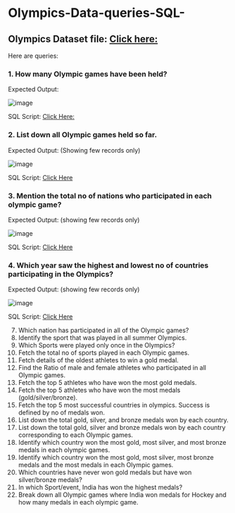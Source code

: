 # Olympics-Data-queries-SQL-

## Olympics Dataset file: [Click here:](https://github.com/Mahendra710/Olympics-Data-queries-SQL-/blob/main/Olympics_data.zip)

Here are queries:

### 1. How many Olympic games have been held?

Expected Output:

![image](https://github.com/Mahendra710/Olympics-Data-queries-SQL-/assets/83266654/37496b66-91d4-4563-b801-6c8c208f0214)

SQL Script: [Click Here:](https://github.com/Mahendra710/Olympics-Data-queries-SQL-/blob/main/SQLQuery1.sql)

### 2. List down all Olympic games held so far.

Expected Output: (Showing few records only)

![image](https://github.com/Mahendra710/Olympics-Data-queries-SQL-/assets/83266654/60b5795c-5c85-4823-abfa-f399b5e7bc17)

SQL Script: [Click Here](https://github.com/Mahendra710/Olympics-Data-queries-SQL-/blob/main/SQLQuery2.sql)


### 3. Mention the total no of nations who participated in each olympic game?

Expected Output: (showing few records only)

![image](https://github.com/Mahendra710/Olympics-Data-queries-SQL-/assets/83266654/ff23af57-3068-4413-885c-5061ca2e997d)

SQL Script: [Click Here](https://github.com/Mahendra710/Olympics-Data-queries-SQL-/blob/main/SQLQuery3.sql)

### 4. Which year saw the highest and lowest no of countries participating in the Olympics?
Expected Output: (showing few records only)

![image](https://github.com/Mahendra710/Olympics-Data-queries-SQL-/assets/83266654/6bd7b0e2-1f43-4f63-9ea7-87d721cfd4e6)


SQL Script: [Click Here](https://github.com/Mahendra710/Olympics-Data-queries-SQL-/blob/main/SQLQuery4.sql)

7. Which nation has participated in all of the Olympic games?
8. Identify the sport that was played in all summer Olympics.
9. Which Sports were played only once in the Olympics?
10. Fetch the total no of sports played in each Olympic games.
11. Fetch details of the oldest athletes to win a gold medal.
12. Find the Ratio of male and female athletes who participated in all Olympic games.
13. Fetch the top 5 athletes who have won the most gold medals.
14. Fetch the top 5 athletes who have won the most medals (gold/silver/bronze).
15. Fetch the top 5 most successful countries in olympics. Success is defined by no of medals won.
16. List down the total gold, silver, and bronze medals won by each country.
17. List down the total gold, silver and bronze medals won by each country corresponding to each Olympic games.
18. Identify which country won the most gold, most silver, and most bronze medals in each olympic games.
19. Identify which country won the most gold, most silver, most bronze medals and the most medals in each Olympic games.
20. Which countries have never won gold medals but have won silver/bronze medals?
21. In which Sport/event, India has won the highest medals?
22. Break down all Olympic games where India won medals for Hockey and how many medals in each olympic game.
